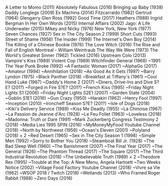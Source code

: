 A Letter to Momo (2011)
Absolutely Fabulous (2016)
Bringing up Baby (1938)
Daddy Longlegs (2009)
Ex Machina (2014)
Fitzcarraldo (1982)
Gertrud (1964)
Glengarry Glen Ross (1992)
Good Time (2017)
Heathers (1988)
Ingrid Bergman In Her Own Words (2015)
Internal Affairs (2002)
Jago: A Life Underwater (2015)
Mikey and Nicky (1976)
New York, New York (1977)
Seven Chances (1927)
Sex in The City Season 2 (1999)
Short Cuts (1993)
Street of Shame (1956)
The Insider (1999)
The Internet's Own Boy (2014)
The Killing of a Chinese Bookie (1976)
The Love Witch (2016)
The Rise and Fall of English Montreal - William Weintraub
The Way We Were (1973)
The World's Greatest Sinner (1962)
Tickled (2016)
Upstream Colo (2013)
Vampire's Kiss (1989)
Violent Cop (1989)
Witchfinder General (1968)
~1991: The Year Punk Broke (1992)
~A Fantastic Woman (2017)
~AlphaGo (2017)
~Amateur (1994)
~Annihilation (2018)
~As Good As it Gets (1997)
~Barry Lyndon (1975)
~Black Panther (2018)
~Breakfast at Tiffany's (1961)
~Cool Hand Luke (1967)
~Daddy's Home 2 (2017)
~Diners, Drive-Ins and Dive S?E? (201?)
~Forged in Fire S?E? (201?)
~French Kiss (1995)
~Friday Night Lights S1 (2006)
~Friday Night Lights S2E1 (2007)
~Garden State (2004)
~Goblin S1E1 (2016)
~Gun Crazy (1950)
~Harakiri (1962)
~Henry Fool (1997)
~Inception (2010)
~Ironcheff Season S?E? (201?)
~Isle of Dogs (2018)
~Kiki's Delivery Service (1989)
~Kiss Me Deadly (1955)
~La Chinoise (1967)
~La Passion de Jeanne d'Arc (1928)
~Le Feu Follet (1963)
~Loveless (2018)
~Madonna: Truth or Dare (1991)
~Mark Zuckerberg Congress Testimony 2 (2018)
~Media Lies 1995 SPIN (2016)
~MyMoneyMyFood Youtube Channel (2018)
~North by Northwest (1959)
~Ocean's Eleven (2001)
~Polyland (2018) × 2
~Red Desert (1965)
~Sex in The City Season 1 (1998)
~Simple Men (1992)
~Sorry to Bother You (2018)
~Steamboat Bill Jr. (1928)
~The Bad Sleep Well (1960)
~The Banishment (2007)
~The Final Year (2017)
~The General (1926)
~The Phantom Thread (2017)
~The Square (2017)
~The Third Industrial Revolution (2018)
~The Unbelievable Truth (1989) × 2
~Theodore Rex (1995)
~Trouble at the Top: A New Menu, Angela Hartnett
~Two Weeks Notice (2002)
~Village Food Factory Youtube Channel (2018)
~Vivre sa Vie (1962)
~WSOP 2018 / Twitch (2018)
~Wetlands (2013)
~Who Framed Roger Rabbit (1988)
~Zero Days (2016)
